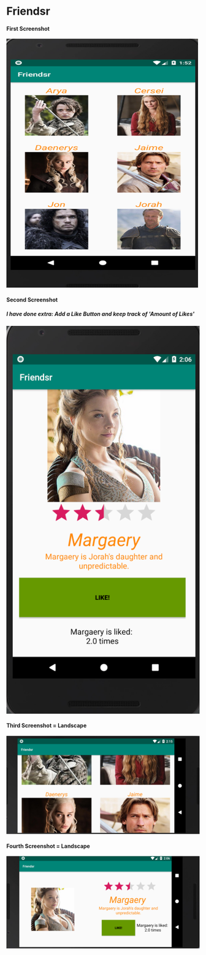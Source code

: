 # Friendsr

#### First Screenshot
<img width="500" height="650" src="https://github.com/Laurelborggreve/Friendsr/blob/master/doc/Friendsr1.png">

#### Second Screenshot 
##### I have done extra: Add a Like Button and keep track of 'Amount of Likes'
![alt text](doc/Friendsr2.png)

#### Third Screenshot = Landscape
![alt text](doc/Friendsr1landscape.png)

#### Fourth Screenshot = Landscape
![alt text](doc/Friendsr2landscape.png)
